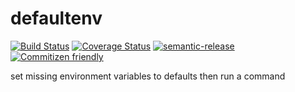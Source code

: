 # defaultenv

[![Build Status](https://travis-ci.org/jcoreio/defaultenv.svg?branch=master)](https://travis-ci.org/jcoreio/defaultenv)
[![Coverage Status](https://coveralls.io/repos/github/jcoreio/defaultenv/badge.svg?branch=master)](https://coveralls.io/github/jcoreio/defaultenv?branch=master)
[![semantic-release](https://img.shields.io/badge/%20%20%F0%9F%93%A6%F0%9F%9A%80-semantic--release-e10079.svg)](https://github.com/semantic-release/semantic-release)
[![Commitizen friendly](https://img.shields.io/badge/commitizen-friendly-brightgreen.svg)](http://commitizen.github.io/cz-cli/)

set missing environment variables to defaults then run a command

